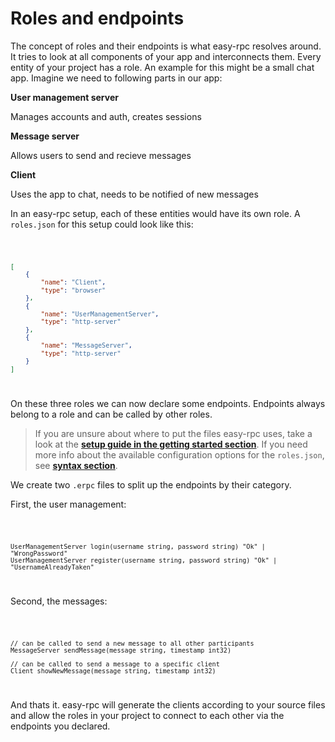 <script>
    import Code from '$lib/Code.svelte';
</script>

# Roles and endpoints
The concept of roles and their endpoints is what easy-rpc resolves around. It tries to look at all components of your app and interconnects them. Every entity of your project has a role. An example for this might be a small chat app. Imagine we need to following parts in our app:

**User management server**
  
Manages accounts and auth, creates sessions

**Message server**
  
Allows users to send and recieve messages

**Client**
  
Uses the app to chat, needs to be notified of new messages
  
  
In an easy-rpc setup, each of these entities would have its own role. A `roles.json` for this setup could look like this:

<Code filename="roles.json">

```json
[
	{
		"name": "Client",
		"type": "browser"
	},
	{
		"name": "UserManagementServer",
		"type": "http-server"
	},
	{
		"name": "MessageServer",
		"type": "http-server"
	}
]
```

</Code>

On these three roles we can now declare some endpoints. Endpoints always belong to a role and can be called by other roles.
  
> If you are unsure about where to put the files easy-rpc uses, take a look at the **[setup guide in the getting started section](/easy-rpc-docs/2🛠️%20Getting%20started/1Setup)**. If you need more info about the available configuration options for the `roles.json`, see **[syntax section](/easy-rpc-docs/5%E2%9A%99%EF%B8%8F%20Configuration/#rolesjson)**.

We create two `.erpc` files to split up the endpoints by their category.
  
First, the user management:

<Code filename="users.erpc">

```erpc
UserManagementServer login(username string, password string) "Ok" | "WrongPassword"
UserManagementServer register(username string, password string) "Ok" | "UsernameAlreadyTaken"
```

</Code>

Second, the messages:

<Code filename="messages.erpc">

```erpc
// can be called to send a new message to all other participants
MessageServer sendMessage(message string, timestamp int32)

// can be called to send a message to a specific client
Client showNewMessage(message string, timestamp int32)
```

</Code>

And thats it. easy-rpc will generate the clients according to your source files and allow the roles in your project to connect to each other via the endpoints you declared.